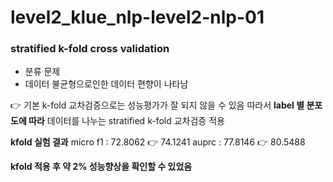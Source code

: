 # level2_klue_nlp-level2-nlp-01

### stratified k-fold cross validation
- 분류 문제
- 데이터 불균형으로인한 데이터 편향이 나타남

👉 기본 k-fold 교차검증으로는 성능평가가 잘 되지 않을 수 있음
따라서 **label 별 분포도에 따라** 데이터를 나누는 stratified k-fold 교차검증 적용

**kfold 실험 결과**
micro f1 : 72.8062  👉  74.1241
auprc : 77.8146  👉  80.5488


**kfold 적용 후 약 2% 성능향상을 확인할 수 있었음**
